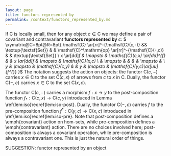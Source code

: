 ```yaml
---
layout: page
title: functors represented by
permalink: /context/functors_represented_by.md
---
```


If $\mathsf{C}$ is locally small, then for any object $c\in \mathsf{C}$ we may define a pair of covariant and contravariant **functors represented by** $c$:
$ \xymatrix@C=8pt@R=8pt{ \mathsf{C} \ar[rr]^-{\mathsf{C}(c,-)} && \textup{\textsf{Set}} & & \mathsf{C}^\mathrm{op} \ar[rr]^-{\mathsf{C}(-,c)} & & \textup{\textsf{Set}} \\ x \ar[dd]_f & \mapsto & \mathsf{C}(c,x) \ar[dd]^{f_*} & & x \ar[dd]_f & \mapsto & \mathsf{C}(x,c) \\ & \mapsto & & & & \mapsto & \\ y & \mapsto & \mathsf{C}(c,y) & & y & \mapsto & \mathsf{C}(y,c)\ar[uu]_{f^{*}} }$
The notation suggests the action on objects: the functor $\mathsf{C}(c,-)$ carries $x \in \mathsf{C}$ to the set $\mathsf{C}(c,x)$ of arrows from $c$ to $x$ in $\mathsf{C}$. Dually, the functor $\mathsf{C}(-,c)$ carries $x \in \mathsf{C}$ to the set $\mathsf{C}(x,c)$.

The functor $\mathsf{C}(c,-)$ carries a morphism $f : x \to y$ to the post-composition function $f_* : \mathsf{C}(c,x) \to \mathsf{C}(c,y)$ introduced in Lemma \ref{lem:iso}\eqref{lem:iso-post}. Dually, the functor $\mathsf{C}(-,c)$ carries $f$ to the pre-composition function $f^* : \mathsf{C}(y,c) \to \mathsf{C}(x,c)$ introduced in \ref{lem:iso}\eqref{lem:iso-pre}. Note that post-composition defines a \emph{covariant} action on hom-sets, while pre-composition defines a \emph{contravariant} action. There are no choices involved here; post-composition is always a covariant operation, while pre-composition is always a contravariant one. This is just the natural order of things.


SUGGESTION: functor represented by an object